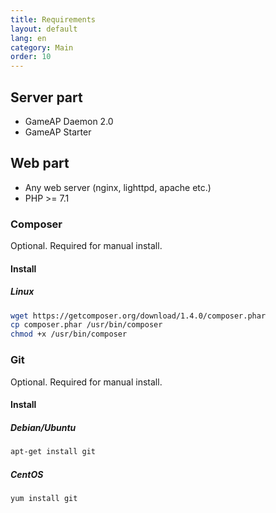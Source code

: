 ```yaml
---
title: Requirements
layout: default
lang: en
category: Main
order: 10
---
```


## Server part
 
* GameAP Daemon 2.0
* GameAP Starter

## Web part

* Any web server (nginx, lighttpd, apache etc.)
* PHP >= 7.1

### Composer

Optional. Required for manual install.

#### Install

##### Linux
```bash
wget https://getcomposer.org/download/1.4.0/composer.phar
cp composer.phar /usr/bin/composer
chmod +x /usr/bin/composer
```

### Git

Optional. Required for manual install.

#### Install

##### Debian/Ubuntu

```bash
apt-get install git
```

##### CentOS
```bash
yum install git
```